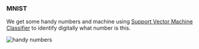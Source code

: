 ### MNIST
We get some handy numbers and machine using [Support Vector Machine Classifier](https://scikit-learn.org/stable/modules/svm.html#classification) to identify digitally what number is this.

![handy numbers](https://upload.wikimedia.org/wikipedia/commons/2/27/MnistExamples.png)
